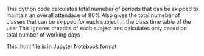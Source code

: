 This python code calculates total numeber of periods that can be skipped to maintain an overall attendace of 80%
Also gives the total numeber of classes that can be skipped for each subject in the class time table of the user
This ignores creadits of each subject and calculates only based on total number of working days

This .html file is in Jupyter Notebook format
